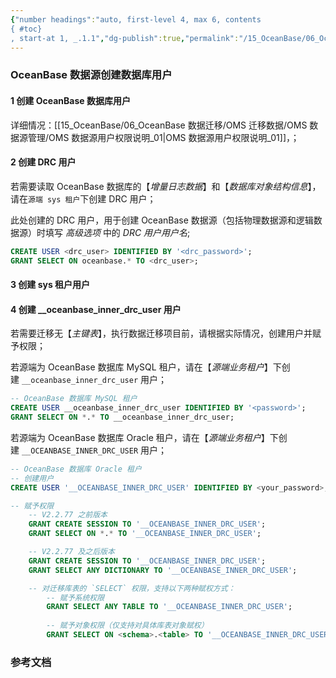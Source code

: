 ```yaml
---
{"number headings":"auto, first-level 4, max 6, contents
{ #toc}
, start-at 1, _.1.1","dg-publish":true,"permalink":"/15_OceanBase/06_OceanBase 数据迁移/OMS 迁移数据/OMS 数据源管理/OceanBase 数据源创建数据库用户/","dgPassFrontmatter":true}
---
```




### OceanBase 数据源创建数据库用户
#### 1 创建 OceanBase 数据库用户
详细情况：[[15_OceanBase/06_OceanBase 数据迁移/OMS 迁移数据/OMS 数据源管理/OMS 数据源用户权限说明_01\|OMS 数据源用户权限说明_01]]，；

#### 2 创建 DRC 用户
若需要读取 OceanBase 数据库的【*增量日志数据*】和【*数据库对象结构信息*】，请在`源端 sys 租户`下创建 DRC 用户；

此处创建的 DRC 用户，用于创建 OceanBase 数据源（包括物理数据源和逻辑数据源）时填写 *高级选项* 中的 *DRC 用户用户名*;

```sql
CREATE USER <drc_user> IDENTIFIED BY '<drc_password>'; 
GRANT SELECT ON oceanbase.* TO <drc_user>;
```


#### 3 创建 sys 租户用户


#### 4 创建 \_\_oceanbase_inner_drc_user 用户
若需要迁移无【*主键表*】，执行数据迁移项目前，请根据实际情况，创建用户并赋予权限；

若源端为 OceanBase 数据库 MySQL 租户，请在【*源端业务租户*】下创建 `__oceanbase_inner_drc_user` 用户；
```sql
-- OceanBase 数据库 MySQL 租户
CREATE USER __oceanbase_inner_drc_user IDENTIFIED BY '<password>';
GRANT SELECT ON *.* TO __oceanbase_inner_drc_user;
```

若源端为 OceanBase 数据库 Oracle 租户，请在【*源端业务租户*】下创建 `__OCEANBASE_INNER_DRC_USER` 用户；
```sql
-- OceanBase 数据库 Oracle 租户
-- 创建用户
CREATE USER '__OCEANBASE_INNER_DRC_USER' IDENTIFIED BY <your_password>;

-- 赋予权限
	-- V2.2.77 之前版本
	GRANT CREATE SESSION TO '__OCEANBASE_INNER_DRC_USER';
	GRANT SELECT ON *.* TO '__OCEANBASE_INNER_DRC_USER';

	-- V2.2.77 及之后版本
	GRANT CREATE SESSION TO '__OCEANBASE_INNER_DRC_USER';
	GRANT SELECT ANY DICTIONARY TO '__OCEANBASE_INNER_DRC_USER';

	-- 对迁移库表的 `SELECT` 权限，支持以下两种赋权方式：
		-- 赋予系统权限  
		GRANT SELECT ANY TABLE TO '__OCEANBASE_INNER_DRC_USER';
		
		-- 赋予对象权限（仅支持对具体库表对象赋权）  
		GRANT SELECT ON <schema>.<table> TO '__OCEANBASE_INNER_DRC_USER';
```



### 参考文档



